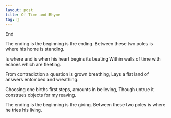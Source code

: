```yaml
---
layout: post
title: Of Time and Rhyme
tag: 🍞
---
```


End

The ending is the beginning is the ending. 
Between these two poles is where his home is standing. 


Is where and is when his heart begins its beating
Within walls of time with echoes which are fleeting.


From contradiction a question is grown breathing,
Lays a flat land of answers entombed and wreathing.  


Choosing one births first steps, amounts in believing,
Though untrue it construes objects for my reaving. 


The ending is the beginning is the giving. 
Between these two poles is where he tries his living.


